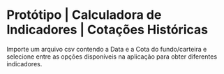 # Protótipo | Calculadora de Indicadores | Cotações Históricas

Importe um arquivo csv contendo a Data e a Cota do fundo/carteira e selecione entre as opções disponíveis na aplicação para obter diferentes indicadores.